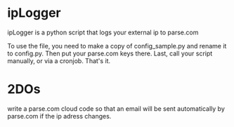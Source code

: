 ipLogger
========

ipLogger is a python script that logs your external ip to parse.com

To use the file, you need to make a copy of config_sample.py and rename it to config.py. Then put your parse.com keys there. Last, call your script manually, or via a cronjob. That's it.

2DOs
============== 
write a parse.com cloud code so that an email will be sent automatically by parse.com if the ip adress changes. 
